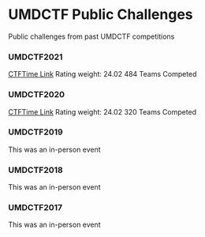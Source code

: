 # UMDCTF Public Challenges
Public challenges from past UMDCTF competitions

### UMDCTF2021
[CTFTime Link](https://ctftime.org/event/1040)
Rating weight: 24.02
484 Teams Competed

### UMDCTF2020
[CTFTime Link](https://ctftime.org/event/1288)
Rating weight: 24.02
320 Teams Competed

### UMDCTF2019
This was an in-person event

### UMDCTF2018
This was an in-person event

### UMDCTF2017
This was an in-person event
